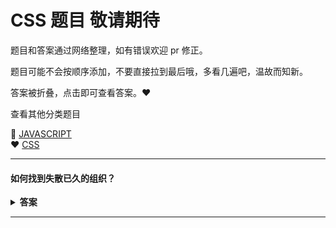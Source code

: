 
# CSS 题目  敬请期待

题目和答案通过网络整理，如有错误欢迎 pr 修正。

题目可能不会按顺序添加，不要直接拉到最后哦，多看几遍吧，温故而知新。

答案被折叠，点击即可查看答案。:heart:

查看其他分类题目

 :purple_heart: [JAVASCRIPT](/)  
 :heart: [CSS](/css/README.md)

---

#### 如何找到失散已久的组织？

<details><summary><b>答案</b></summary>
<p>

 &nbsp;&nbsp;&nbsp;&nbsp;扫描下方二维码:point_down::point_down:关注“前端女塾”  

![logo](../_media/640.gif ':size=262x224')  
关注公众号：回复“加群”即可加 前端仙女群
      
</p>
</details>

---